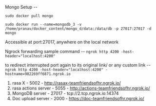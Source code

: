 Mongo Setup -- 

`sudo docker pull mongo`

`sudo docker run --name=mongodb_3 -v /home/pranav/docker_content/mongo_d/data:/data/db -p 27017:27017 -d mongo`

Accessible at port:27017, anywhere on the local network

Ngrock forwarding
sample command -- `ngrok http 4200 -host-header="localhost:4200"`

to redirect interrupted port again to its original link/ or any custom link -- `ngrok http 4200 -host-header="localhost:4200" -hostname=982269ff6871.ngrok.io`

1. rasa X - 5002 - http://rasax-teamfriendsofhr.ngrok.io/
2. rasa actions server - 5055 - http://actions-teamfriendsofhr.ngrok.io/
3. MongoDB server - 27017 - tcp://2.tcp.ngrok.io:14374
4. Doc upload server - 2000 - https://doc-teamfriendsofhr.ngrok.io/

